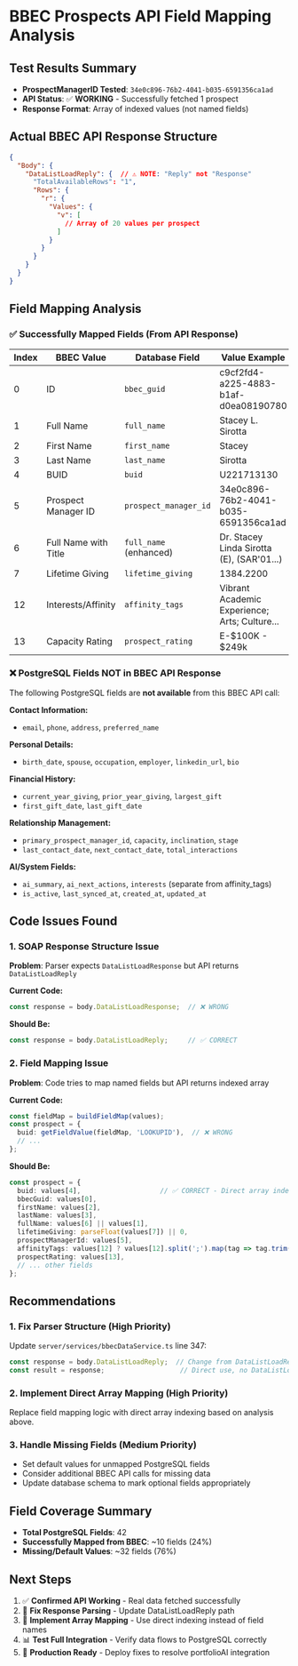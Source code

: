 # BBEC Prospects API Field Mapping Analysis

## Test Results Summary
- **ProspectManagerID Tested**: `34e0c896-76b2-4041-b035-6591356ca1ad`  
- **API Status**: ✅ **WORKING** - Successfully fetched 1 prospect
- **Response Format**: Array of indexed values (not named fields)

## Actual BBEC API Response Structure

```json
{
  "Body": {
    "DataListLoadReply": {  // ⚠️ NOTE: "Reply" not "Response"
      "TotalAvailableRows": "1",
      "Rows": {
        "r": {
          "Values": {
            "v": [
              // Array of 20 values per prospect
            ]
          }
        }
      }
    }
  }
}
```

## Field Mapping Analysis

### ✅ Successfully Mapped Fields (From API Response)
| Index | BBEC Value | Database Field | Value Example |
|-------|------------|----------------|---------------|
| 0 | ID | `bbec_guid` | c9cf2fd4-a225-4883-b1af-d0ea08190780 |
| 1 | Full Name | `full_name` | Stacey L. Sirotta |
| 2 | First Name | `first_name` | Stacey |
| 3 | Last Name | `last_name` | Sirotta |
| 4 | BUID | `buid` | U221713130 |
| 5 | Prospect Manager ID | `prospect_manager_id` | 34e0c896-76b2-4041-b035-6591356ca1ad |
| 6 | Full Name with Title | `full_name` (enhanced) | Dr. Stacey Linda Sirotta (E), (SAR'01...) |
| 7 | Lifetime Giving | `lifetime_giving` | 1384.2200 |
| 12 | Interests/Affinity | `affinity_tags` | Vibrant Academic Experience; Arts; Culture... |
| 13 | Capacity Rating | `prospect_rating` | E-$100K - $249k |

### ❌ PostgreSQL Fields NOT in BBEC API Response
The following PostgreSQL fields are **not available** from this BBEC API call:

**Contact Information:**
- `email`, `phone`, `address`, `preferred_name`

**Personal Details:**  
- `birth_date`, `spouse`, `occupation`, `employer`, `linkedin_url`, `bio`

**Financial History:**
- `current_year_giving`, `prior_year_giving`, `largest_gift`
- `first_gift_date`, `last_gift_date`

**Relationship Management:**
- `primary_prospect_manager_id`, `capacity`, `inclination`, `stage`
- `last_contact_date`, `next_contact_date`, `total_interactions`

**AI/System Fields:**
- `ai_summary`, `ai_next_actions`, `interests` (separate from affinity_tags)
- `is_active`, `last_synced_at`, `created_at`, `updated_at`

## Code Issues Found

### 1. SOAP Response Structure Issue
**Problem**: Parser expects `DataListLoadResponse` but API returns `DataListLoadReply`

**Current Code:**
```typescript
const response = body.DataListLoadResponse;  // ❌ WRONG
```

**Should Be:**
```typescript
const response = body.DataListLoadReply;     // ✅ CORRECT
```

### 2. Field Mapping Issue
**Problem**: Code tries to map named fields but API returns indexed array

**Current Code:**
```typescript
const fieldMap = buildFieldMap(values);
const prospect = {
  buid: getFieldValue(fieldMap, 'LOOKUPID'),  // ❌ WRONG
  // ...
};
```

**Should Be:**
```typescript
const prospect = {
  buid: values[4],                    // ✅ CORRECT - Direct array index
  bbecGuid: values[0],
  firstName: values[2],
  lastName: values[3],
  fullName: values[6] || values[1],
  lifetimeGiving: parseFloat(values[7]) || 0,
  prospectManagerId: values[5],
  affinityTags: values[12] ? values[12].split(';').map(tag => tag.trim()) : [],
  prospectRating: values[13],
  // ... other fields
};
```

## Recommendations

### 1. Fix Parser Structure (High Priority)
Update `server/services/bbecDataService.ts` line 347:
```typescript
const response = body.DataListLoadReply;  // Change from DataListLoadResponse
const result = response;                   // Direct use, no DataListLoadResult
```

### 2. Implement Direct Array Mapping (High Priority)
Replace field mapping logic with direct array indexing based on analysis above.

### 3. Handle Missing Fields (Medium Priority)
- Set default values for unmapped PostgreSQL fields
- Consider additional BBEC API calls for missing data
- Update database schema to mark optional fields appropriately

## Field Coverage Summary
- **Total PostgreSQL Fields**: 42
- **Successfully Mapped from BBEC**: ~10 fields (24%)  
- **Missing/Default Values**: ~32 fields (76%)

## Next Steps
1. ✅ **Confirmed API Working** - Real data fetched successfully
2. 🔧 **Fix Response Parsing** - Update DataListLoadReply path  
3. 🔧 **Implement Array Mapping** - Use direct indexing instead of field names
4. 📊 **Test Full Integration** - Verify data flows to PostgreSQL correctly
5. 🚀 **Production Ready** - Deploy fixes to resolve portfolioAI integration